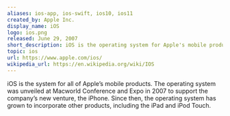 ```yaml
---
aliases: ios-app, ios-swift, ios10, ios11
created_by: Apple Inc.
display_name: iOS
logo: ios.png
released: June 29, 2007
short_description: iOS is the operating system for Apple's mobile products.
topic: ios
url: https://www.apple.com/ios/
wikipedia_url: https://en.wikipedia.org/wiki/IOS
---
```

iOS is the   system for all of Apple’s mobile products. The operating system was unveiled at Macworld Conference and Expo in 2007 to support the company’s new venture, the iPhone. Since then, the operating system has grown to incorporate other products, including the iPad and iPod Touch.
